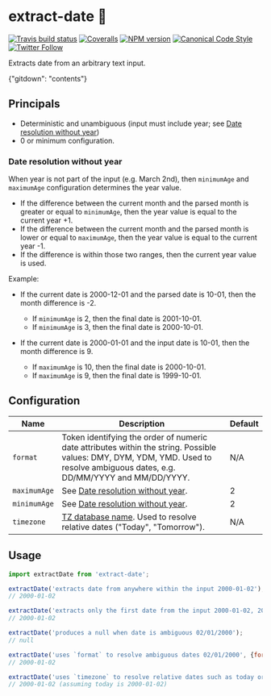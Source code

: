 # extract-date 📅

[![Travis build status](http://img.shields.io/travis/gajus/extract-date/master.svg?style=flat-square)](https://travis-ci.org/gajus/extract-date)
[![Coveralls](https://img.shields.io/coveralls/gajus/extract-date.svg?style=flat-square)](https://coveralls.io/github/gajus/extract-date)
[![NPM version](http://img.shields.io/npm/v/extract-date.svg?style=flat-square)](https://www.npmjs.org/package/extract-date)
[![Canonical Code Style](https://img.shields.io/badge/code%20style-canonical-blue.svg?style=flat-square)](https://github.com/gajus/canonical)
[![Twitter Follow](https://img.shields.io/twitter/follow/kuizinas.svg?style=social&label=Follow)](https://twitter.com/kuizinas)

Extracts date from an arbitrary text input.

{"gitdown": "contents"}

## Principals

* Deterministic and unambiguous (input must include year; see [Date resolution without year](#date-resolution-without-year))
* 0 or minimum configuration.

### Date resolution without year

When year is not part of the input (e.g. March 2nd), then `minimumAge` and `maximumAge` configuration determines the year value.

* If the difference between the current month and the parsed month is greater or equal to `minimumAge`, then the year value is equal to the current year +1.
* If the difference between the current month and the parsed month is lower or equal to `maximumAge`, then the year value is equal to the current year -1.
* If the difference is within those two ranges, then the current year value is used.

Example:

* If the current date is 2000-12-01 and the parsed date is 10-01, then the month difference is -2.
  * If `minimumAge` is 2, then the final date is 2001-10-01.
  * If `minimumAge` is 3, then the final date is 2000-10-01.

* If the current date is 2000-01-01 and the input date is 10-01, then the month difference is 9.
  * If `maximumAge` is 10, then the final date is 2000-10-01.
  * If `maximumAge` is 9, then the final date is 1999-10-01.

## Configuration

|Name|Description|Default|
|---|---|---|
|`format`|Token identifying the order of numeric date attributes within the string. Possible values: DMY, DYM, YDM, YMD. Used to resolve ambiguous dates, e.g. DD/MM/YYYY and MM/DD/YYYY.|N/A|
|`maximumAge`|See [Date resolution without year](#date-resolution-without-year).|2|
|`minimumAge`|See [Date resolution without year](#date-resolution-without-year).|2|
|`timezone`|[TZ database name](https://en.wikipedia.org/wiki/List_of_tz_database_time_zones). Used to resolve relative dates ("Today", "Tomorrow").|N/A|

## Usage

```js
import extractDate from 'extract-date';

extractDate('extracts date from anywhere within the input 2000-01-02');
// 2000-01-02

extractDate('extracts only the first date from the input 2000-01-02, 2000-01-03');
// 2000-01-02

extractDate('produces a null when date is ambiguous 02/01/2000');
// null

extractDate('uses `format` to resolve ambiguous dates 02/01/2000', {format: 'DMY'});
// 2000-01-02

extractDate('uses `timezone` to resolve relative dates such as today or tomorrow', {timezone: 'Europe/London'});
// 2000-01-02 (assuming today is 2000-01-02)

```
